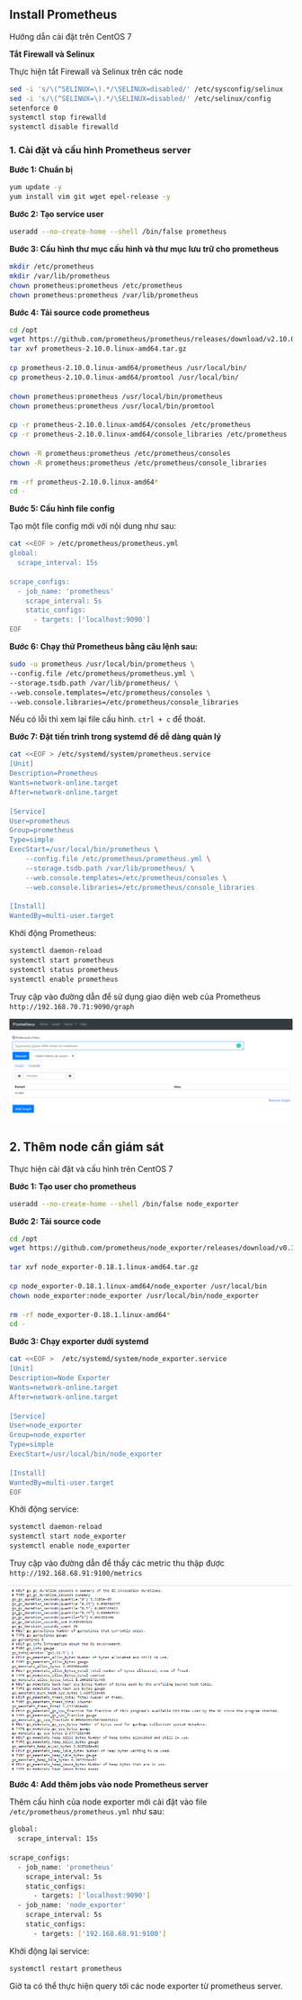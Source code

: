 ## Install Prometheus

Hướng dẫn cài đặt trên CentOS 7

**Tắt Firewall và Selinux**

Thực hiện tắt Firewall và Selinux trên các node

```sh
sed -i 's/\(^SELINUX=\).*/\SELINUX=disabled/' /etc/sysconfig/selinux
sed -i 's/\(^SELINUX=\).*/\SELINUX=disabled/' /etc/selinux/config
setenforce 0
systemctl stop firewalld
systemctl disable firewalld
```

### 1. Cài đặt và cấu hình Prometheus server

**Bước 1: Chuẩn bị**

```sh
yum update -y
yum install vim git wget epel-release -y
``` 

**Bước 2: Tạo service user**

```sh
useradd --no-create-home --shell /bin/false prometheus
```

**Bước 3: Cấu hình thư mục cấu hình và thư mục lưu trữ cho prometheus**

```sh
mkdir /etc/prometheus
mkdir /var/lib/prometheus
chown prometheus:prometheus /etc/prometheus
chown prometheus:prometheus /var/lib/prometheus
```

**Bước 4: Tải source code prometheus**  

```sh
cd /opt
wget https://github.com/prometheus/prometheus/releases/download/v2.10.0/prometheus-2.10.0.linux-amd64.tar.gz
tar xvf prometheus-2.10.0.linux-amd64.tar.gz 

cp prometheus-2.10.0.linux-amd64/prometheus /usr/local/bin/
cp prometheus-2.10.0.linux-amd64/promtool /usr/local/bin/

chown prometheus:prometheus /usr/local/bin/prometheus
chown prometheus:prometheus /usr/local/bin/promtool

cp -r prometheus-2.10.0.linux-amd64/consoles /etc/prometheus
cp -r prometheus-2.10.0.linux-amd64/console_libraries /etc/prometheus

chown -R prometheus:prometheus /etc/prometheus/consoles
chown -R prometheus:prometheus /etc/prometheus/console_libraries

rm -rf prometheus-2.10.0.linux-amd64*
cd -
```

**Bước 5: Cấu hình file config**

Tạo một file config mới với nội dung như sau:

```sh
cat <<EOF > /etc/prometheus/prometheus.yml
global:
  scrape_interval: 15s

scrape_configs:
  - job_name: 'prometheus'
    scrape_interval: 5s
    static_configs:
      - targets: ['localhost:9090']
EOF
```

**Bước 6: Chạy thử Prometheus bằng câu lệnh sau:**

```sh
sudo -u prometheus /usr/local/bin/prometheus \
--config.file /etc/prometheus/prometheus.yml \
--storage.tsdb.path /var/lib/prometheus/ \
--web.console.templates=/etc/prometheus/consoles \
--web.console.libraries=/etc/prometheus/console_libraries
```

Nếu có lỗi thì xem lại file cấu hình. `ctrl + c` để thoát.

**Bước 7: Đặt tiến trình trong systemd để dễ dàng quản lý**

```sh
cat <<EOF > /etc/systemd/system/prometheus.service
[Unit]
Description=Prometheus
Wants=network-online.target
After=network-online.target

[Service]
User=prometheus
Group=prometheus
Type=simple
ExecStart=/usr/local/bin/prometheus \
    --config.file /etc/prometheus/prometheus.yml \
    --storage.tsdb.path /var/lib/prometheus/ \
    --web.console.templates=/etc/prometheus/consoles \
    --web.console.libraries=/etc/prometheus/console_libraries

[Install]
WantedBy=multi-user.target
```

Khởi động Prometheus: 

```sh
systemctl daemon-reload
systemctl start prometheus
systemctl status prometheus
systemctl enable prometheus
```

Truy cập vào đường dẫn để sử dụng giao diện web của Prometheus `http://192.168.70.71:9090/graph`

<img src="../img/2.png">


## 2. Thêm node cần giám sát

Thực hiện cài đặt và cấu hình trên CentOS 7

**Bước 1: Tạo user cho prometheus**

```sh
useradd --no-create-home --shell /bin/false node_exporter
```

**Bước 2: Tải source code**

```sh
cd /opt
wget https://github.com/prometheus/node_exporter/releases/download/v0.18.1/node_exporter-0.18.1.linux-amd64.tar.gz

tar xvf node_exporter-0.18.1.linux-amd64.tar.gz

cp node_exporter-0.18.1.linux-amd64/node_exporter /usr/local/bin
chown node_exporter:node_exporter /usr/local/bin/node_exporter

rm -rf node_exporter-0.18.1.linux-amd64*
cd -
```

**Bước 3: Chạy exporter dưới systemd**

```sh
cat <<EOF >  /etc/systemd/system/node_exporter.service
[Unit]
Description=Node Exporter
Wants=network-online.target
After=network-online.target

[Service]
User=node_exporter
Group=node_exporter
Type=simple
ExecStart=/usr/local/bin/node_exporter

[Install]
WantedBy=multi-user.target
EOF
```

Khởi động service:

```sh
systemctl daemon-reload
systemctl start node_exporter
systemctl enable node_exporter
```

Truy cập vào đường dẫn để thấy các metric thu thập được `http://192.168.68.91:9100/metrics`

<img src="../img/1.png">

**Bước 4: Add thêm jobs vào node Prometheus server**

Thêm cấu hình của node exporter mới cài đặt vào file `/etc/prometheus/prometheus.yml` như sau:
```sh
global:
  scrape_interval: 15s

scrape_configs:
  - job_name: 'prometheus'
    scrape_interval: 5s
    static_configs:
      - targets: ['localhost:9090']
  - job_name: 'node_exporter'
    scrape_interval: 5s
    static_configs:
      - targets: ['192.168.68.91:9100']
```

Khởi động lại service:

```sh
systemctl restart prometheus
```

Giờ ta có thể thực hiện query tới các node exporter từ prometheus server.


